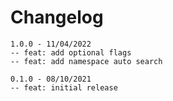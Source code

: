 # Changelog

```log
1.0.0 - 11/04/2022
-- feat: add optional flags
-- feat: add namespace auto search

0.1.0 - 08/10/2021
-- feat: initial release
```
